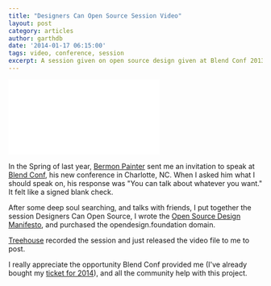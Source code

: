 ```yaml
---
title: "Designers Can Open Source Session Video"
layout: post
category: articles
author: garthdb
date: '2014-01-17 06:15:00'
tags: video, conference, session
excerpt: A session given on open source design given at Blend Conf 2013.
---
```


<div class="videoContainer"><iframe src="//www.youtube.com/embed/djf8sLjtbzU" frameborder="0" allowfullscreen></iframe></div>

In the Spring of last year, [Bermon Painter](http://www.twitter.com/bermonpainter) sent me an invitation to speak at [Blend Conf](http://www.blendconf.com), his new conference in Charlotte, NC.  When I asked him what I should speak on, his response was "You can talk about whatever you want." It felt like a signed blank check.

After some deep soul searching, and talks with friends, I put together the session Designers Can Open Source, I wrote the [Open Source Design Manifesto](/articles/the-open-source-design-manifesto/), and purchased the opendesign.foundation domain.

[Treehouse](http://teamtreehouse.com/library/blend-conference-2013) recorded the session and just released the video file to me to post.

I really appreciate the opportunity Blend Conf provided me (I've already bought my [ticket for 2014](https://tito.io/blendconf/blendconf2014)), and all the community help with this project.
